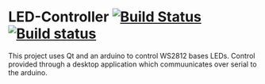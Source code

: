 # LED-Controller [![Build Status](https://travis-ci.org/DanG100/LED-Controller.svg?branch=master)](https://travis-ci.org/DanG100/LED-Controller) [![Build status](https://ci.appveyor.com/api/projects/status/xdv7fd7gdilt5tg5/branch/master?svg=true)](https://ci.appveyor.com/project/DanG100/led-controller/branch/master)

This project uses Qt and an arduino to control WS2812 bases LEDs. Control provided through a desktop application which commuunicates over serial to the arduino.
